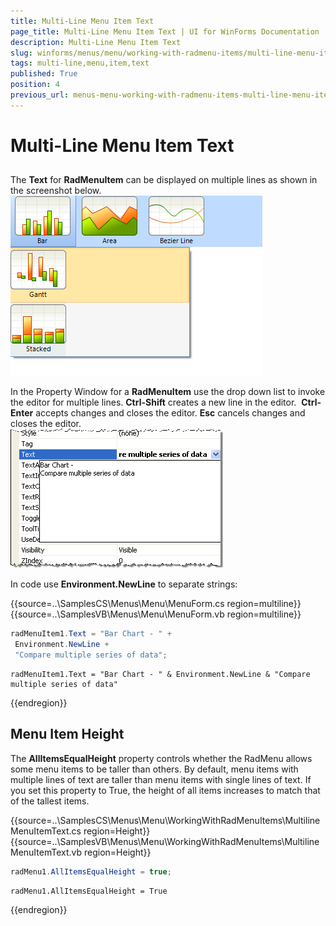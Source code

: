 ```yaml
---
title: Multi-Line Menu Item Text
page_title: Multi-Line Menu Item Text | UI for WinForms Documentation
description: Multi-Line Menu Item Text
slug: winforms/menus/menu/working-with-radmenu-items/multi-line-menu-item-text
tags: multi-line,menu,item,text
published: True
position: 4
previous_url: menus-menu-working-with-radmenu-items-multi-line-menu-item-text
---
```


# Multi-Line Menu Item Text



## 

The __Text__ for __RadMenuItem__ can be displayed on multiple lines as shown in the screenshot below. <br>![menus-menu-working-with-radmenu-items-multi-line-menu-item-text 001](images/menus-menu-working-with-radmenu-items-multi-line-menu-item-text001.png)

In the Property Window for a __RadMenuItem__ use the drop down list to invoke the editor for multiple lines. __Ctrl-Shift__ creates a new line in the editor.  __Ctrl-Enter__ accepts changes and closes the editor. __Esc__ cancels changes and closes the editor. <br>![menus-menu-working-with-radmenu-items-multi-line-menu-item-text 002](images/menus-menu-working-with-radmenu-items-multi-line-menu-item-text002.png)

In code use __Environment.NewLine__ to separate strings:

{{source=..\SamplesCS\Menus\Menu\MenuForm.cs region=multiline}} 
{{source=..\SamplesVB\Menus\Menu\MenuForm.vb region=multiline}} 

````C#
radMenuItem1.Text = "Bar Chart - " +
 Environment.NewLine +
 "Compare multiple series of data";

````
````VB.NET
radMenuItem1.Text = "Bar Chart - " & Environment.NewLine & "Compare multiple series of data"

````

{{endregion}} 

## Menu Item Height

The __AllItemsEqualHeight__ property controls whether the RadMenu allows some menu items to be taller than others. By default, menu items with multiple lines of text are taller than menu items with single lines of text. If you set this property to True, the height of all items increases to match that of the tallest items.

{{source=..\SamplesCS\Menus\Menu\WorkingWithRadMenuItems\MultilineMenuItemText.cs region=Height}} 
{{source=..\SamplesVB\Menus\Menu\WorkingWithRadMenuItems\MultilineMenuItemText.vb region=Height}} 

````C#
radMenu1.AllItemsEqualHeight = true;

````
````VB.NET
radMenu1.AllItemsEqualHeight = True

````

{{endregion}} 



